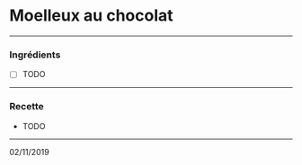 # Moelleux au chocolat

---

### Ingrédients

- [ ] TODO

---

### Recette

- TODO

---

02/11/2019
